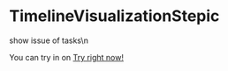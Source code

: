# TimelineVisualizationStepic
show issue of tasks\n

You can try in on [Try right now!](http://h96046yr.beget.tech/TimelineVisualizationStepic/index.html)
